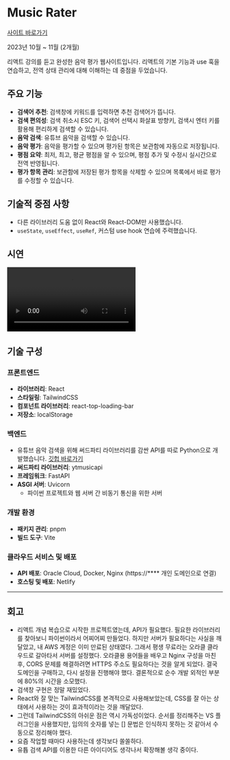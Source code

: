 # Music Rater
[사이트 바로가기](https://music-rater.netlify.app)

2023년 10월 ~ 11월 (2개월)

리액트 강의를 듣고 완성한 음악 평가 웹사이트입니다. 리액트의 기본 기능과 use 훅을 연습하고, 전역 상태 관리에 대해 이해하는 데 중점을 두었습니다.

## 주요 기능
- **검색어 추천**: 검색창에 키워드를 입력하면 추천 검색어가 뜹니다.
- **검색 편의성**: 검색 취소시 ESC 키, 검색어 선택시 화살표 방향키, 검색시 엔터 키를 활용해 편리하게 검색할 수 있습니다.
- **음악 검색**: 유튜브 음악을 검색할 수 있습니다.
- **음악 평가**: 음악을 평가할 수 있으며 평가된 항목은 보관함에 자동으로 저장됩니다.
- **평점 요약**: 최저, 최고, 평균 평점을 알 수 있으며, 평점 추가 및 수정시 실시간으로 전역 반영됩니다.
- **평가 항목 관리**: 보관함에 저장된 평가 항목을 삭제할 수 있으며 목록에서 바로 평가를 수정할 수 있습니다.

## 기술적 중점 사항
- 다른 라이브러리 도움 없이 React와 React-DOM만 사용했습니다.
- `useState`, `useEffect`, `useRef`, 커스텀 use hook 연습에 주력했습니다.

## 시연
<video src="https://github.com/urbanscratcher/project-musicRater/assets/17016494/90a09aa0-fa15-4d64-b22f-615f3100ce2a" controls></video>


## 기술 구성
### 프론트엔드
- **라이브러리**: React
- **스타일링**: TailwindCSS
- **컴포넌트 라이브러리**: react-top-loading-bar
- **저장소**: localStorage

### 백엔드
- 유튜브 음악 검색을 위해 써드파티 라이브러리를 감싼 API를 따로 Python으로 개발했습니다. [깃헙 바로가기](https://github.com/urbanscratcher/api-yt-music)
- **써드파티 라이브러리**: ytmusicapi
- **프레임워크**: FastAPI
- **ASGI 서버**: Uvicorn
  - 파이썬 프로젝트와 웹 서버 간 비동기 통신을 위한 서버

### 개발 환경
- **패키지 관리**: pnpm
- **빌드 도구**: Vite

### 클라우드 서비스 및 배포
- **API 배포**: Oracle Cloud, Docker, Nginx (https://**** 개인 도메인으로 연결)
- **호스팅 및 배포**: Netlify

---
## 회고
- 리액트 개념 복습으로 시작한 프로젝트였는데, API가 필요했다. 필요한 라이브러리를 찾아보니 파이썬이라서 어찌어찌 만들었다. 하지만 서버가 필요하다는 사실을 깨달았고, 내 AWS 계정은 이미 만료된 상태였다. 그래서 평생 무료라는 오라클 클라우드로 갈아타서 서버를 설정했다. 오라클용 용어들을 배우고 Nginx 구성을 마친 후, CORS 문제를 해결하려면 HTTPS 주소도 필요하다는 것을 알게 되었다. 결국 도메인을 구매하고, 다시 설정을 진행해야 했다. 결론적으로 순수 개발 외적인 부분에 80%의 시간을 소모했다.
- 검색창 구현은 정말 재밌었다.
- React와 잘 맞는 TailwindCSS를 본격적으로 사용해보았는데, CSS를 잘 아는 상태에서 사용하는 것이 효과적이라는 것을 깨달았다.
- 그런데 TailwindCSS의 아쉬운 점은 역시 가독성이었다. 순서를 정리해주는 VS 플러그인을 사용했지만, 임의의 숫자를 넣는 [] 문법은 인식하지 못하는 것 같아서 수동으로 정리해야 했다.
- 요즘 작업할 때마다 사용하는데 생각보다 쏠쏠하다.
- 유튭 검색 API를 이용한 다른 아이디어도 생각나서 확장해볼 생각 중이다.
